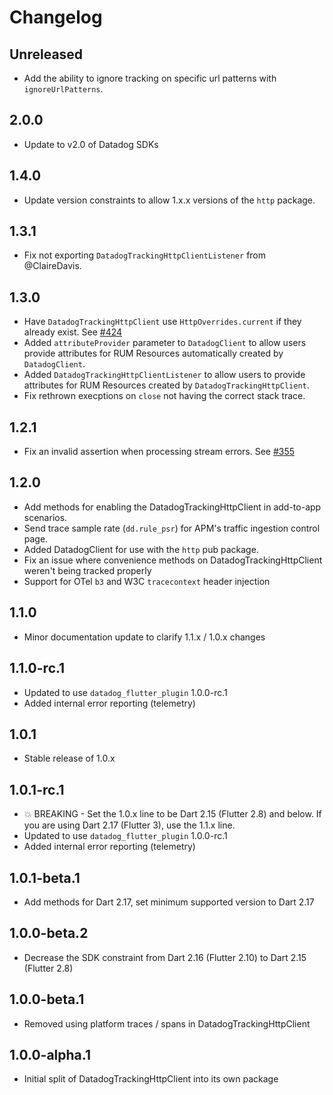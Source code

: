 # Changelog

## Unreleased

* Add the ability to ignore tracking on specific url patterns with `ignoreUrlPatterns`.

## 2.0.0

* Update to v2.0 of Datadog SDKs

## 1.4.0

* Update version constraints to allow 1.x.x versions of the `http` package.

## 1.3.1

* Fix not exporting `DatadogTrackingHttpClientListener` from @ClaireDavis.

## 1.3.0

* Have `DatadogTrackingHttpClient` use `HttpOverrides.current` if they already exist. See [#424] 
* Added `attributeProvider` parameter to `DatadogClient` to allow users provide attributes for RUM Resources automatically created by `DatadogClient`.
* Added `DatadogTrackingHttpClientListener` to allow users to provide attributes for RUM Resources created by `DatadogTrackingHttpClient`.
* Fix rethrown execptions on `close` not having the correct stack trace.

## 1.2.1

* Fix an invalid assertion when processing stream errors. See [#355]

## 1.2.0

* Add methods for enabling the DatadogTrackingHttpClient in add-to-app scenarios.
* Send trace sample rate (`dd.rule_psr`) for APM's traffic ingestion control page.
* Added DatadogClient for use with the `http` pub package.
* Fix an issue where convenience methods on DatadogTrackingHttpClient weren't being tracked properly
* Support for OTel `b3` and W3C `tracecontext` header injection

## 1.1.0

* Minor documentation update to clarify 1.1.x / 1.0.x changes

## 1.1.0-rc.1

* Updated to use `datadog_flutter_plugin` 1.0.0-rc.1
* Added internal error reporting (telemetry)

## 1.0.1

* Stable release of 1.0.x

## 1.0.1-rc.1

* 💥 BREAKING - Set the 1.0.x line to be Dart 2.15 (Flutter 2.8) and below. If you are using Dart 2.17 (Flutter 3), use the 1.1.x line.
* Updated to use `datadog_flutter_plugin` 1.0.0-rc.1
* Added internal error reporting (telemetry)

## 1.0.1-beta.1

* Add methods for Dart 2.17, set minimum supported version to Dart 2.17

## 1.0.0-beta.2

* Decrease the SDK constraint from Dart 2.16 (Flutter 2.10) to Dart 2.15 (Flutter 2.8)

## 1.0.0-beta.1

* Removed using platform traces / spans in DatadogTrackingHttpClient

## 1.0.0-alpha.1

* Initial split of DatadogTrackingHttpClient into its own package

[#355]: https://github.com/DataDog/dd-sdk-flutter/issues/355
[#424]: https://github.com/DataDog/dd-sdk-flutter/issues/424
